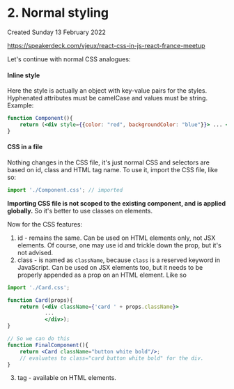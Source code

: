 # 2. Normal styling
Created Sunday 13 February 2022

<https://speakerdeck.com/vjeux/react-css-in-js-react-france-meetup>

Let's continue with normal CSS analogues:
#### Inline style
Here the style is actually an object with key-value pairs for the styles. Hyphenated attributes must be camelCase and values must be string. Example:
```jsx
function Component(){
	return (<div style={{color: "red", backgroundColor: "blue"}}> ... </div>);
}
```

#### CSS in a file
Nothing changes in the CSS file, it's just normal CSS and selectors are based on id, class and HTML tag name.
To use it, import the CSS file, like so:
```jsx
import './Component.css'; // imported
```
**Importing CSS file is not scoped to the existing component, and is applied globally.** So it's better to use classes on elements.

Now for the CSS features:
1. id - remains the same. Can be used on HTML elements only, not JSX elements. Of course, one may use id and trickle down the prop, but it's not advised.
2. class - is named as `className`, because `class` is a reserved keyword in JavaScript. Can be used on JSX elements too, but it needs to be properly appended as a prop on an HTML element. Like so
```jsx
import './Card.css';

function Card(props){
	return (<div className={'card ' + props.className}>
			...
			</div>);
}

// So we can do this
function FinalComponent(){
	return <Card className="button white bold"/>;
	// evaluates to class="card button white bold" for the div.
}
```
3. tag - available on HTML elements.